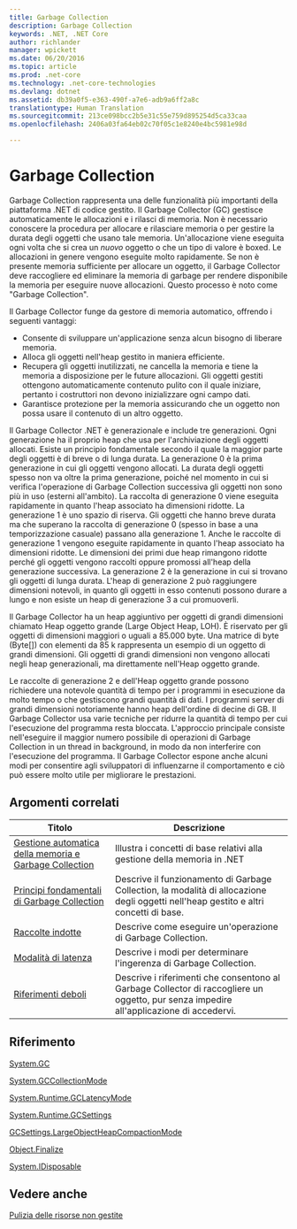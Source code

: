 ```yaml
---
title: Garbage Collection
description: Garbage Collection
keywords: .NET, .NET Core
author: richlander
manager: wpickett
ms.date: 06/20/2016
ms.topic: article
ms.prod: .net-core
ms.technology: .net-core-technologies
ms.devlang: dotnet
ms.assetid: db39a0f5-e363-490f-a7e6-adb9a6ff2a8c
translationtype: Human Translation
ms.sourcegitcommit: 213ce098bcc2b5e31c55e759d895254d5ca33caa
ms.openlocfilehash: 2406a03fa64eb02c70f05c1e8240e4bc5981e98d

---
```


# <a name="garbage-collection"></a>Garbage Collection

Garbage Collection rappresenta una delle funzionalità più importanti della piattaforma .NET di codice gestito. Il Garbage Collector (GC) gestisce automaticamente le allocazioni e i rilasci di memoria. Non è necessario conoscere la procedura per allocare e rilasciare memoria o per gestire la durata degli oggetti che usano tale memoria. Un'allocazione viene eseguita ogni volta che si crea un _nuovo_ oggetto o che un tipo di valore è boxed. Le allocazioni in genere vengono eseguite molto rapidamente. Se non è presente memoria sufficiente per allocare un oggetto, il Garbage Collector deve raccogliere ed eliminare la memoria di garbage per rendere disponibile la memoria per eseguire nuove allocazioni. Questo processo è noto come "Garbage Collection".

Il Garbage Collector funge da gestore di memoria automatico, offrendo i seguenti vantaggi:

*   Consente di sviluppare un'applicazione senza alcun bisogno di liberare memoria.
*   Alloca gli oggetti nell'heap gestito in maniera efficiente.
*   Recupera gli oggetti inutilizzati, ne cancella la memoria e tiene la memoria a disposizione per le future allocazioni. Gli oggetti gestiti ottengono automaticamente contenuto pulito con il quale iniziare, pertanto i costruttori non devono inizializzare ogni campo dati.
*   Garantisce protezione per la memoria assicurando che un oggetto non possa usare il contenuto di un altro oggetto.

Il Garbage Collector .NET è generazionale e include tre generazioni. Ogni generazione ha il proprio heap che usa per l'archiviazione degli oggetti allocati. Esiste un principio fondamentale secondo il quale la maggior parte degli oggetti è di breve o di lunga durata. La generazione 0 è la prima generazione in cui gli oggetti vengono allocati. La durata degli oggetti spesso non va oltre la prima generazione, poiché nel momento in cui si verifica l'operazione di Garbage Collection successiva gli oggetti non sono più in uso (esterni all'ambito). La raccolta di generazione 0 viene eseguita rapidamente in quanto l'heap associato ha dimensioni ridotte. La generazione 1 è uno spazio di riserva. Gli oggetti che hanno breve durata ma che superano la raccolta di generazione 0 (spesso in base a una temporizzazione casuale) passano alla generazione 1\. Anche le raccolte di generazione 1 vengono eseguite rapidamente in quanto l'heap associato ha dimensioni ridotte. Le dimensioni dei primi due heap rimangono ridotte perché gli oggetti vengono raccolti oppure promossi all'heap della generazione successiva. La generazione 2 è la generazione in cui si trovano gli oggetti di lunga durata. L'heap di generazione 2 può raggiungere dimensioni notevoli, in quanto gli oggetti in esso contenuti possono durare a lungo e non esiste un heap di generazione 3 a cui promuoverli.

Il Garbage Collector ha un heap aggiuntivo per oggetti di grandi dimensioni chiamato Heap oggetto grande (Large Object Heap, LOH). È riservato per gli oggetti di dimensioni maggiori o uguali a 85.000 byte. Una matrice di byte (Byte[]) con elementi da 85 k rappresenta un esempio di un oggetto di grandi dimensioni. Gli oggetti di grandi dimensioni non vengono allocati negli heap generazionali, ma direttamente nell'Heap oggetto grande.

Le raccolte di generazione 2 e dell'Heap oggetto grande possono richiedere una notevole quantità di tempo per i programmi in esecuzione da molto tempo o che gestiscono grandi quantità di dati. I programmi server di grandi dimensioni notoriamente hanno heap dell'ordine di decine di GB. Il Garbage Collector usa varie tecniche per ridurre la quantità di tempo per cui l'esecuzione del programma resta bloccata. L'approccio principale consiste nell'eseguire il maggior numero possibile di operazioni di Garbage Collection in un thread in background, in modo da non interferire con l'esecuzione del programma. Il Garbage Collector espone anche alcuni modi per consentire agli sviluppatori di influenzarne il comportamento e ciò può essere molto utile per migliorare le prestazioni.

## <a name="related-topics"></a>Argomenti correlati

Titolo | Descrizione
----- | ----------- 
[Gestione automatica della memoria e Garbage Collection](gc.md) | Illustra i concetti di base relativi alla gestione della memoria in .NET
[Principi fondamentali di Garbage Collection](fundamentals.md) | Descrive il funzionamento di Garbage Collection, la modalità di allocazione degli oggetti nell'heap gestito e altri concetti di base.
[Raccolte indotte](induced.md) | Descrive come eseguire un'operazione di Garbage Collection.
[Modalità di latenza](latency.md) | Descrive i modi per determinare l'ingerenza di Garbage Collection.
[Riferimenti deboli](weak-references.md) | Descrive i riferimenti che consentono al Garbage Collector di raccogliere un oggetto, pur senza impedire all'applicazione di accedervi.
 
## <a name="reference"></a>Riferimento

[System.GC](xref:System.GC)

[System.GCCollectionMode](xref:System.GCCollectionMode)

[System.Runtime.GCLatencyMode](xref:System.Runtime.GCLatencyMode)

[System.Runtime.GCSettings](xref:System.Runtime.GCSettings)

[GCSettings.LargeObjectHeapCompactionMode](xref:System.Runtime.GCSettings.LargeObjectHeapCompactionMode)

[Object.Finalize](xref:System.Object.Finalize)

[System.IDisposable](xref:System.IDisposable)

## <a name="see-also"></a>Vedere anche

[Pulizia delle risorse non gestite](unmanaged.md)




<!--HONumber=Nov16_HO3-->



